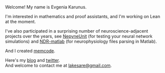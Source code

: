 Welcome! My name is Evgenia Karunus.  

I'm interested in mathematics and proof assistants, and I'm working on Lean at the moment.  

I've also participated in a surprising number of neuroscience-adjacent projects over the years, see <a href="https://github.com/lakesare/netpyneunit">NepyneUnit</a> (for testing your neural network simulations) and <a href="https://github.com/VH-Lab/NDR-matlab/pull/56">NDR-matlab</a> (for neurophysiology files parsing in Matlab).  

And I created <a href="https://memcode.com">memcode</a>.

Here's my <a href="https://lakesare.brick.do/">blog</a> and <a href="https://twitter.com/lakesare">twitter<a>.  
And welcome to contact me at lakesare@gmail.com.  
